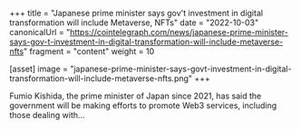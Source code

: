 +++
title = "Japanese prime minister says gov't investment in digital transformation will include Metaverse, NFTs"
date = "2022-10-03"
canonicalUrl = "https://cointelegraph.com/news/japanese-prime-minister-says-gov-t-investment-in-digital-transformation-will-include-metaverse-nfts"
fragment = "content"
weight = 10

[asset]
    image = "japanese-prime-minister-says-govt-investment-in-digital-transformation-will-include-metaverse-nfts.png"
+++

Fumio Kishida, the prime minister of Japan since 2021, has said the 
government will be making efforts to promote Web3 services, including those 
dealing with...
